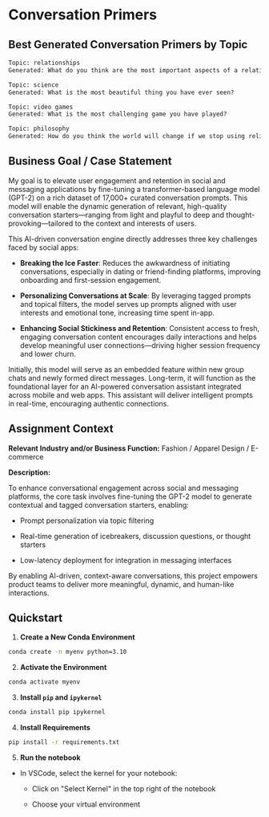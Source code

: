 # Conversation Primers

## Best Generated Conversation Primers by Topic

```txt
Topic: relationships
Generated: What do you think are the most important aspects of a relationship?

Topic: science
Generated: What is the most beautiful thing you have ever seen?

Topic: video games
Generated: What is the most challenging game you have played?

Topic: philosophy
Generated: How do you think the world will change if we stop using religion to teach us how to live?
```

## Business Goal / Case Statement

My goal is to elevate user engagement and retention in social and messaging applications by fine-tuning a transformer-based language model (GPT-2) on a rich dataset of 17,000+ curated conversation prompts. This model will enable the dynamic generation of relevant, high-quality conversation starters—ranging from light and playful to deep and thought-provoking—tailored to the context and interests of users.

This AI-driven conversation engine directly addresses three key challenges faced by social apps:

* **Breaking the Ice Faster**: Reduces the awkwardness of initiating conversations, especially in dating or friend-finding platforms, improving onboarding and first-session engagement.

* **Personalizing Conversations at Scale**: By leveraging tagged prompts and topical filters, the model serves up prompts aligned with user interests and emotional tone, increasing time spent in-app.

* **Enhancing Social Stickiness and Retention**: Consistent access to fresh, engaging conversation content encourages daily interactions and helps develop meaningful user connections—driving higher session frequency and lower churn.

Initially, this model will serve as an embedded feature within new group chats and newly formed direct messages. Long-term, it will function as the foundational layer for an AI-powered conversation assistant integrated across mobile and web apps. This assistant will deliver intelligent prompts in real-time, encouraging authentic connections.
## Assignment Context

**Relevant Industry and/or Business Function:** Fashion / Apparel Design / E-commerce

**Description:**

To enhance conversational engagement across social and messaging platforms, the core task involves fine-tuning the GPT-2 model to generate contextual and tagged conversation starters, enabling:

* Prompt personalization via topic filtering

* Real-time generation of icebreakers, discussion questions, or thought starters

* Low-latency deployment for integration in messaging interfaces

By enabling AI-driven, context-aware conversations, this project empowers product teams to deliver more meaningful, dynamic, and human-like interactions.

## Quickstart

1. **Create a New Conda Environment**

```bash
conda create -n myenv python=3.10
```

2. **Activate the Environment**

```bash
conda activate myenv
```

3. **Install `pip` and `ipykernel`**

```bash
conda install pip ipykernel
```

4. **Install Requirements**

```bash
pip install -r requirements.txt
```

5. **Run the notebook**

  * In VSCode, select the kernel for your notebook:

    * Click on "Select Kernel" in the top right of the notebook

    * Choose your virtual environment
